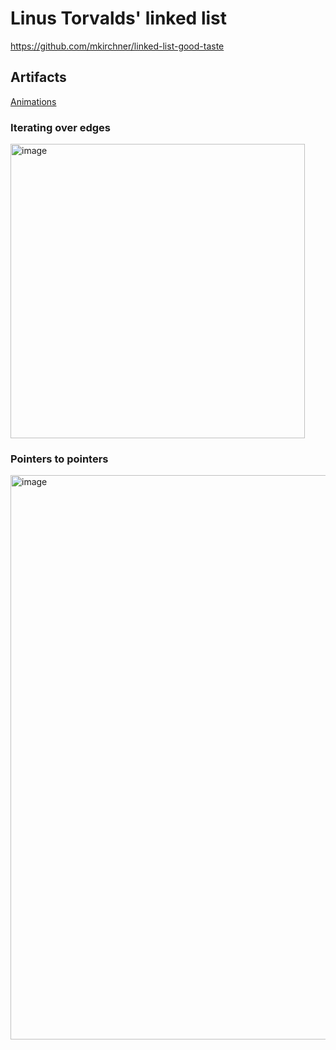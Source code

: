 # Linus Torvalds' linked list

https://github.com/mkirchner/linked-list-good-taste

## Artifacts

[Animations](https://docs.google.com/presentation/d/1_q9YeA2Zlb4btYARbilsRcxMXVdPq8CVmRycjS_KrqU/edit?usp=sharing)

### Iterating over edges

<img width="471" alt="image" src="https://github.com/ebanner/learning/assets/2068912/d256ef7a-023c-45ad-8adb-b400658058db">

### Pointers to pointers

<img width="903" alt="image" src="https://github.com/ebanner/learning/assets/2068912/4fe76385-5a3c-414a-9d4f-b962e2716484">
